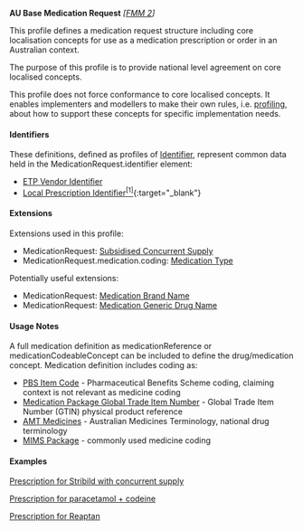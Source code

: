 **AU Base Medication Request** *[[FMM 2](guidance.html)]*

This profile defines a medication request structure including core localisation concepts for use as a medication prescription or order in an Australian context.

The purpose of this profile is to provide national level agreement on core localised concepts. 

This profile does not force conformance to core localised concepts. It enables implementers and modellers to make their own rules, i.e. [profiling](http://hl7.org/fhir/profiling.html), about how to support these concepts for specific implementation needs.


#### Identifiers
These definitions, defined as profiles of [Identifier](http://hl7.org/fhir/R4/datatypes.html#Identifier), represent common data held in the MedicationRequest.identifier element:
* [ETP Vendor Identifier](StructureDefinition-au-etpprescriptionidentifier.html)
* [Local Prescription Identifier](StructureDefinition-au-localprescriptionidentifier.html)[<sup>[1]</sup>](http://ns.electronichealth.net.au/id/hpio-scoped/prescription/1.0/index.html){:target="_blank"}


#### Extensions
Extensions used in this profile:
* MedicationRequest: [Subsidised Concurrent Supply](StructureDefinition-subsidised-concurrent-supply.html)
* MedicationRequest.medication.coding: [Medication Type](StructureDefinition-medication-type.html)

Potentially useful extensions:
* MedicationRequest: [Medication Brand Name](StructureDefinition-medication-brand-name.html) 
* MedicationRequest: [Medication Generic Drug Name](StructureDefinition-medication-generic-name.html)


#### Usage Notes
A full medication definition as medicationReference or medicationCodeableConcept can be included to define the drug/medication concept. Medication definition includes coding as:
* [PBS Item Code](https://www.pbs.gov.au/pbs/home) - Pharmaceutical Benefits Scheme coding, claiming context is not relevant as medicine coding
* [Medication Package Global Trade Item Number](http://terminology.hl7.org/ValueSet/v3-GTIN) - Global Trade Item Number (GTIN) physical product reference
* [AMT Medicines](https://healthterminologies.gov.au/fhir/ValueSet/australian-medication-1) - Australian Medicines Terminology, national drug terminology
* [MIMS Package](https://www.mims.com.au/index.php) - commonly used medicine coding


#### Examples
[Prescription for Stribild  with concurrent supply](MedicationRequest-medicationrequest-example1.html)

[Prescription for paracetamol + codeine](MedicationRequest-medicationrequest-example0.html)

[Prescription for Reaptan](MedicationRequest-medicationrequest-example2.html)


